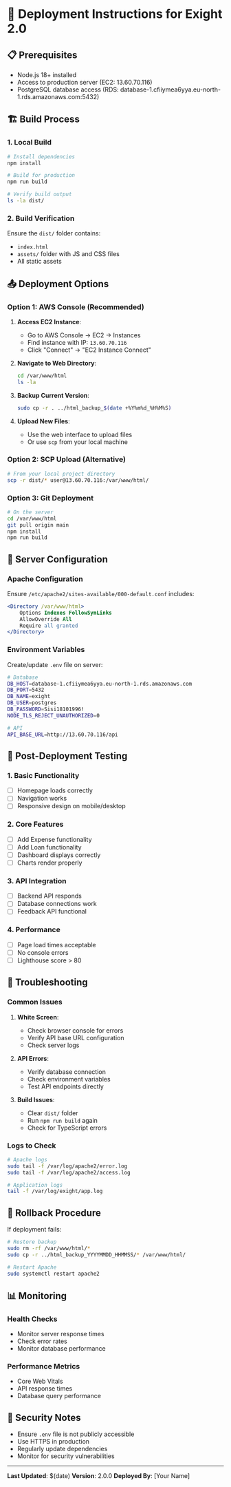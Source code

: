 # 🚀 Deployment Instructions for Exight 2.0

## 📋 Prerequisites

- Node.js 18+ installed
- Access to production server (EC2: 13.60.70.116)
- PostgreSQL database access (RDS: database-1.cfiiymea6yya.eu-north-1.rds.amazonaws.com:5432)

## 🏗️ Build Process

### 1. Local Build
```bash
# Install dependencies
npm install

# Build for production
npm run build

# Verify build output
ls -la dist/
```

### 2. Build Verification
Ensure the `dist/` folder contains:
- `index.html`
- `assets/` folder with JS and CSS files
- All static assets

## 📤 Deployment Options

### Option 1: AWS Console (Recommended)

1. **Access EC2 Instance**:
   - Go to AWS Console → EC2 → Instances
   - Find instance with IP: `13.60.70.116`
   - Click "Connect" → "EC2 Instance Connect"

2. **Navigate to Web Directory**:
   ```bash
   cd /var/www/html
   ls -la
   ```

3. **Backup Current Version**:
   ```bash
   sudo cp -r . ../html_backup_$(date +%Y%m%d_%H%M%S)
   ```

4. **Upload New Files**:
   - Use the web interface to upload files
   - Or use `scp` from your local machine

### Option 2: SCP Upload (Alternative)

```bash
# From your local project directory
scp -r dist/* user@13.60.70.116:/var/www/html/
```

### Option 3: Git Deployment

```bash
# On the server
cd /var/www/html
git pull origin main
npm install
npm run build
```

## 🔧 Server Configuration

### Apache Configuration
Ensure `/etc/apache2/sites-available/000-default.conf` includes:
```apache
<Directory /var/www/html>
    Options Indexes FollowSymLinks
    AllowOverride All
    Require all granted
</Directory>
```

### Environment Variables
Create/update `.env` file on server:
```bash
# Database
DB_HOST=database-1.cfiiymea6yya.eu-north-1.rds.amazonaws.com
DB_PORT=5432
DB_NAME=exight
DB_USER=postgres
DB_PASSWORD=Sisi18101996!
NODE_TLS_REJECT_UNAUTHORIZED=0

# API
API_BASE_URL=http://13.60.70.116/api
```

## 🧪 Post-Deployment Testing

### 1. Basic Functionality
- [ ] Homepage loads correctly
- [ ] Navigation works
- [ ] Responsive design on mobile/desktop

### 2. Core Features
- [ ] Add Expense functionality
- [ ] Add Loan functionality
- [ ] Dashboard displays correctly
- [ ] Charts render properly

### 3. API Integration
- [ ] Backend API responds
- [ ] Database connections work
- [ ] Feedback API functional

### 4. Performance
- [ ] Page load times acceptable
- [ ] No console errors
- [ ] Lighthouse score > 80

## 🚨 Troubleshooting

### Common Issues

1. **White Screen**:
   - Check browser console for errors
   - Verify API base URL configuration
   - Check server logs

2. **API Errors**:
   - Verify database connection
   - Check environment variables
   - Test API endpoints directly

3. **Build Issues**:
   - Clear `dist/` folder
   - Run `npm run build` again
   - Check for TypeScript errors

### Logs to Check
```bash
# Apache logs
sudo tail -f /var/log/apache2/error.log
sudo tail -f /var/log/apache2/access.log

# Application logs
tail -f /var/log/exight/app.log
```

## 🔄 Rollback Procedure

If deployment fails:
```bash
# Restore backup
sudo rm -rf /var/www/html/*
sudo cp -r ../html_backup_YYYYMMDD_HHMMSS/* /var/www/html/

# Restart Apache
sudo systemctl restart apache2
```

## 📊 Monitoring

### Health Checks
- Monitor server response times
- Check error rates
- Monitor database performance

### Performance Metrics
- Core Web Vitals
- API response times
- Database query performance

## 🔐 Security Notes

- Ensure `.env` file is not publicly accessible
- Use HTTPS in production
- Regularly update dependencies
- Monitor for security vulnerabilities

---

**Last Updated**: $(date)
**Version**: 2.0.0
**Deployed By**: [Your Name] 